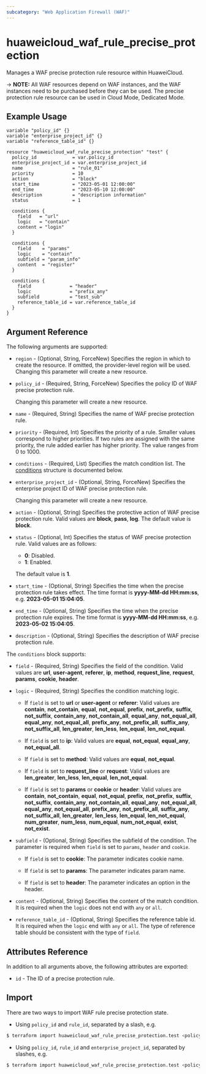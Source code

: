 ```yaml
---
subcategory: "Web Application Firewall (WAF)"
---
```


# huaweicloud_waf_rule_precise_protection

Manages a WAF precise protection rule resource within HuaweiCloud.

-> **NOTE:** All WAF resources depend on WAF instances, and the WAF instances need to be purchased before they can be
used. The precise protection rule resource can be used in Cloud Mode, Dedicated Mode.

## Example Usage

```hcl
variable "policy_id" {}
variable "enterprise_project_id" {}
variable "reference_table_id" {}

resource "huaweicloud_waf_rule_precise_protection" "test" {
  policy_id             = var.policy_id
  enterprise_project_id = var.enterprise_project_id
  name                  = "rule_01"
  priority              = 10
  action                = "block"
  start_time            = "2023-05-01 12:00:00"
  end_time              = "2023-05-10 12:00:00"
  description           = "description information"
  status                = 1

  conditions {
    field   = "url"
    logic   = "contain"
    content = "login"
  }

  conditions {
    field    = "params"
    logic    = "contain"
    subfield = "param_info"
    content  = "register"
  }

  conditions {
    field              = "header"
    logic              = "prefix_any"
    subfield           = "test_sub"
    reference_table_id = var.reference_table_id
  }
}
```

## Argument Reference

The following arguments are supported:

* `region` - (Optional, String, ForceNew) Specifies the region in which to create the resource.
  If omitted, the provider-level region will be used. Changing this parameter will create a new resource.

* `policy_id` - (Required, String, ForceNew) Specifies the policy ID of WAF precise protection rule.

  Changing this parameter will create a new resource.

* `name` - (Required, String) Specifies the name of WAF precise protection rule.

* `priority` - (Required, Int) Specifies the priority of a rule. Smaller values correspond to higher priorities.
  If two rules are assigned with the same priority, the rule added earlier has higher priority.
  The value ranges from 0 to 1000.

* `conditions` - (Required, List) Specifies the match condition list.
  The [conditions](#RulePreciseProtection_conditions) structure is documented below.

* `enterprise_project_id` - (Optional, String, ForceNew) Specifies the enterprise project ID of WAF precise protection
  rule.

  Changing this parameter will create a new resource.

* `action` - (Optional, String) Specifies the protective action of WAF precise protection rule.
  Valid values are **block**, **pass**, **log**. The default value is **block**.

* `status` - (Optional, Int) Specifies the status of WAF precise protection rule.
  Valid values are as follows:
  + **0**: Disabled.
  + **1**: Enabled.

  The default value is **1**.

* `start_time` - (Optional, String) Specifies the time when the precise protection rule takes effect.
  The time format is **yyyy-MM-dd HH:mm:ss**, e.g. **2023-05-01 15:04:05**.

* `end_time` - (Optional, String) Specifies the time when the precise protection rule expires.
  The time format is **yyyy-MM-dd HH:mm:ss**, e.g. **2023-05-02 15:04:05**.

* `description` - (Optional, String) Specifies the description of WAF precise protection rule.

<a name="RulePreciseProtection_conditions"></a>
The `conditions` block supports:

* `field` - (Required, String) Specifies the field of the condition. Valid values are **url**, **user-agent**,
  **referer**, **ip**, **method**, **request_line**, **request**, **params**, **cookie**, **header**.

* `logic` - (Required, String) Specifies the condition matching logic.

  + If `field` is set to **url** or **user-agent** or **referer**: Valid values are **contain**, **not_contain**,
    **equal**, **not_equal**, **prefix**, **not_prefix**, **suffix**, **not_suffix**, **contain_any**,
    **not_contain_all**, **equal_any**, **not_equal_all**, **equal_any**, **not_equal_all**, **prefix_any**,
    **not_prefix_all**, **suffix_any**, **not_suffix_all**, **len_greater**, **len_less**, **len_equal**,
    **len_not_equal**.

  + If `field` is set to **ip**: Valid values are **equal**, **not_equal**, **equal_any**, **not_equal_all**.

  + If `field` is set to **method**: Valid values are **equal**, **not_equal**.

  + If `field` is set to **request_line** or **request**: Valid values are **len_greater**, **len_less**, **len_equal**,
    **len_not_equal**.

  + If `field` is set to **params** or **cookie** or **header**: Valid values are **contain**, **not_contain**,
    **equal**, **not_equal**, **prefix**, **not_prefix**, **suffix**, **not_suffix**, **contain_any**,
    **not_contain_all**, **equal_any**, **not_equal_all**, **equal_any**, **not_equal_all**, **prefix_any**,
    **not_prefix_all**, **suffix_any**, **not_suffix_all**, **len_greater**, **len_less**, **len_equal**,
    **len_not_equal**, **num_greater**, **num_less**, **num_equal**, **num_not_equal**, **exist**, **not_exist**.

* `subfield` - (Optional, String) Specifies the subfield of the condition. The parameter is required when `field`
  is set to `params`, `header` and `cookie`.

  + If `field` is set to **cookie**: The parameter indicates cookie name.

  + If `field` is set to **params**: The parameter indicates param name.

  + If `field` is set to **header**: The parameter indicates an option in the header.

* `content` - (Optional, String) Specifies the content of the match condition. It is required when the `logic`
  does not end with `any` or `all`.

* `reference_table_id` - (Optional, String) Specifies the reference table id. It is required when the `logic`
  end with `any` or `all`. The type of reference table should be consistent with the type of `field`.

## Attributes Reference

In addition to all arguments above, the following attributes are exported:

* `id` - The ID of a precise protection rule.

## Import

There are two ways to import WAF rule precise protection state.

* Using `policy_id` and `rule_id`, separated by a slash, e.g.

```bash
$ terraform import huaweicloud_waf_rule_precise_protection.test <policy_id>/<rule_id>
```

* Using `policy_id`, `rule_id` and `enterprise_project_id`, separated by slashes, e.g.

```bash
$ terraform import huaweicloud_waf_rule_precise_protection.test <policy_id>/<rule_id>/<enterprise_project_id>
```
